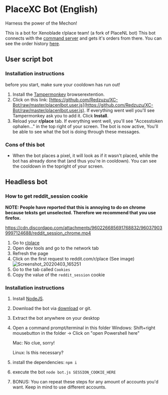
# PlaceXC Bot (English)

Harness the power of the Mechon!


This is a bot for Xenoblade r/place team! (a fork of PlaceNL bot) This bot connects with the [command server](https://github.com/Redzuzu/XC-Server) and gets it's orders from there. You can see the order history [here](https://xc.zuzu.red/).

## User script bot

### Installation instructions

before you start, make sure your cooldown has run out!

1. Install the [Tampermonkey](https://www.tampermonkey.net/) browserextention.
2. Click on this link: [https://github.com/Redzuzu/XC-Bot/raw/master/placenlbot.user.js](https://github.com/Redzuzu/XC-Bot/raw/master/placenlbot.user.js). If everything went well you'll see Tampermonkey ask you to add it. Click **Install**.
3. Reload your **r/place** tab. If everything went well, you'll see "Accesstoken ophalen..." in the top right of your screen. The bot is now active, You'll be able to see what the bot is doing through these messages.

### Cons of this bot

- When the bot places a pixel, it will look as if it wasn't placed, while the bot has already done that (and thus you're in cooldown). You can see the cooldown in the topright of your screen.

## Headless bot

### How to get reddit_session cookie
**NOTE: People have reported that this is annoying to do on chrome because teksts get unselected. Therefore we recommend that you use firefox.**

https://cdn.discordapp.com/attachments/960226685691768832/960379039997124688/reddit_session_chrome.mp4


1. Go to [r/place](https://reddit.com/r/place)
2. Open dev tools and go to the network tab
3. Refresh the page
4. Click on the first request to reddit.com/r/place (See image)
![Screenshot_20220403_165251](https://user-images.githubusercontent.com/9784257/161433856-27ef7e7c-7f00-4b37-b274-4199ea919aa9.png)
5. Go to the tab called `Cookies`
6. Copy the value of the `reddit_session` cookie

### Installation instructions

1. Install [NodeJS](https://nodejs.org/).
2. Download the bot via [download](https://github.com/Redzuzu/XC-Bot/archive/refs/heads/master.zip) or git.
3. Extract the bot anywhere on your desktop
4. Open a command prompt/terminal in this folder
    Windows: Shift+right mousebutton in the folder -> Click on "open Powershell here"
    
    Mac: No clue, sorry!
    
    Linux: Is this necessary?
5. install the dependencies: `npm i`
6. execute the bot `node bot.js SESSION_COOKIE_HERE`
7. BONUS: You can repeat these steps for any amount of accounts you'd want. Keep in mind to use different accounts.

